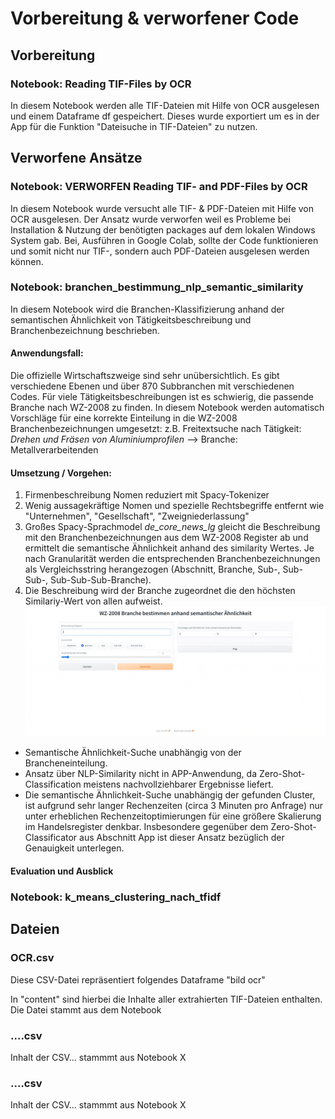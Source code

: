 # Vorbereitung & verworfener Code

## Vorbereitung

### Notebook: Reading TIF-Files by OCR
In diesem Notebook werden alle TIF-Dateien mit Hilfe von OCR ausgelesen und einem Dataframe df gespeichert. Dieses wurde exportiert um es in der App für die Funktion "Dateisuche in TIF-Dateien" zu nutzen.


## Verworfene Ansätze

### Notebook: VERWORFEN Reading TIF- and PDF-Files by OCR
 In diesem Notebook wurde versucht alle TIF- & PDF-Dateien mit Hilfe von OCR ausgelesen. Der Ansatz wurde verworfen weil es Probleme bei Installation & Nutzung der benötigten packages auf dem lokalen Windows System gab. Bei, Ausführen in Google Colab, sollte der Code funktionieren und somit nicht nur TIF-, sondern auch PDF-Dateien ausgelesen werden können.

### Notebook: branchen_bestimmung_nlp_semantic_similarity
  In diesem Notebook wird die Branchen-Klassifizierung anhand der semantischen Ähnlichkeit von Tätigkeitsbeschreibung und Branchenbezeichnung beschrieben.

#### Anwendungsfall: 
  Die offizielle Wirtschaftszweige sind sehr unübersichtlich. Es gibt verschiedene Ebenen und über 870 Subbranchen mit verschiedenen Codes. 
  Für viele Tätigkeitsbeschreibungen ist es schwierig, die passende Branche nach WZ-2008 zu finden. In diesem Notebook werden automatisch Vorschläge für eine korrekte Einteilung in die WZ-2008 Branchenbezeichnungen umgesetzt: z.B. Freitextsuche nach Tätigkeit: *Drehen und Fräsen von Aluminiumprofilen*  --> Branche: Metallverarbeitenden 

#### Umsetzung / Vorgehen:
 
  1. Firmenbeschreibung Nomen reduziert mit Spacy-Tokenizer 
  2. Wenig aussagekräftige Nomen und spezielle Rechtsbegriffe entfernt wie  "Unternehmen", "Gesellschaft", "Zweigniederlassung"
  3.  Großes Spacy-Sprachmodel *de_core_news_lg* gleicht die Beschreibung mit den Branchenbezeichnungen aus dem WZ-2008 Register ab und ermittelt die semantische Ähnlichkeit anhand des similarity Wertes. Je nach Granularität werden die entsprechenden Branchenbezeichnungen als Vergleichsstring herangezogen (Abschnitt, Branche, Sub-, Sub-Sub-, Sub-Sub-Sub-Branche). 
  4.  Die Beschreibung wird der Branche zugeordnet die den höchsten Similariy-Wert von allen aufweist. ![Branche Klassifizieren nach NLP](.\Data\branchen_klassifizierung_wz2008_semantic_similarity.gif) 

  * Semantische Ähnlichkeit-Suche unabhängig von der Brancheneinteilung. 
  * Ansatz über NLP-Similarity nicht in APP-Anwendung, da Zero-Shot-Classification meistens nachvollziehbarer Ergebnisse liefert. 
  * Die semantische Ähnlichkeit-Suche unabhängig der gefunden Cluster, ist aufgrund sehr langer Rechenzeiten (circa 3 Minuten pro Anfrage) nur unter erheblichen Rechenzeitoptimierungen für eine größere Skalierung im Handelsregister denkbar. 
  Insbesondere gegenüber dem Zero-Shot-Classificator aus Abschnitt App ist dieser Ansatz bezüglich der Genauigkeit unterlegen.

  #### Evaluation und Ausblick 

  


### Notebook: k_means_clustering_nach_tfidf



## Dateien

### OCR.csv
Diese CSV-Datei repräsentiert folgendes Dataframe "bild ocr"

In "content" sind hierbei die Inhalte aller extrahierten TIF-Dateien enthalten. Die Datei stammt aus dem Notebook 

### ....csv
Inhalt der CSV... stammmt aus Notebook X

### ....csv
Inhalt der CSV... stammmt aus Notebook X







